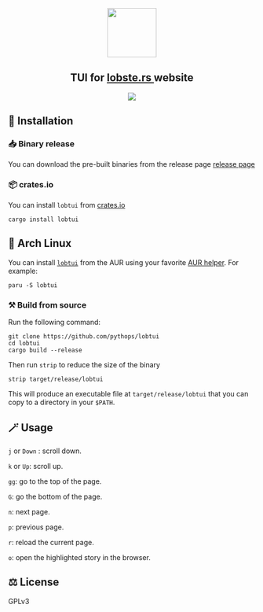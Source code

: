 <div align="center">
  <img height="100" src="assets/logo.png"/>
  <h2> TUI for <a href="https://lobste.rs"> lobste.rs </a> website </h2>
  <img src="https://github.com/pythops/lobtui/assets/57548585/6bf37e19-8a22-46e3-8d8a-8505c0080f06"/>
</div>

## 🚀 Installation

### 📥 Binary release

You can download the pre-built binaries from the release page [release page](https://github.com/pythops/lobtui/releases)

### 📦 crates.io

You can install `lobtui` from [crates.io](https://crates.io/crates/lobtui)

```shell
cargo install lobtui
```

## 🐧 Arch Linux

You can install [`lobtui`](https://aur.archlinux.org/packages/lobtui) from the AUR using your favorite [AUR helper](https://wiki.archlinux.org/title/AUR_helpers). For example:

```shell
paru -S lobtui
```

### ⚒️ Build from source

Run the following command:

```shell
git clone https://github.com/pythops/lobtui
cd lobtui
cargo build --release
```

Then run `strip` to reduce the size of the binary

```shell
strip target/release/lobtui
```

This will produce an executable file at `target/release/lobtui` that you can copy to a directory in your `$PATH`.

## 🪄 Usage

`j` or `Down` : scroll down.

`k` or `Up`: scroll up.

`gg`: go to the top of the page.

`G`: go the bottom of the page.

`n`: next page.

`p`: previous page.

`r`: reload the current page.

`o`: open the highlighted story in the browser.

## ⚖️ License

GPLv3
